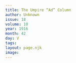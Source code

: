 ```yaml
---
title: The Umpire “Ad” Column
author: Unknown
issue: 18
volume: 10
year: 1916
month: 42
day: V
tags:
layout: page.njk
image:
---
```





